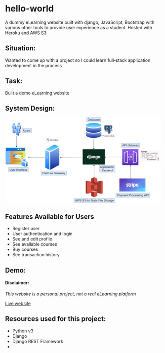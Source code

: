 # hello-world
A dummy eLearning website built with django, JavaScript, Bootstrap with various other tools to provide user experience as a student. Hosted with Heroku and AWS S3

## Situation:
Wanted to come up with a project so I could learn full-stack application development in the process

## Task:
Built a demo eLearning website

## System Design:
![drawing](https://github.com/shafin071/hello-world/blob/master/system_design.jpg)

## Features Available for Users
- Register user
- User authentication and login
- See and edit profile
- See available courses
- Buy courses
- See transaction history

## Demo:

#### Disclaimer: 
_This website is a personal project, not a real eLearning platform_

[Live website](https://shafin-elearning.herokuapp.com/)


## Resources used for this project:
* Python v3
* Django
* Django REST Framework
*
